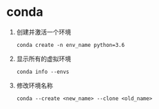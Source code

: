 # conda

1. 创建并激活一个环境

    ```
    conda create -n env_name python=3.6
    ```

2. 显示所有的虚拟环境

    ```
    conda info --envs
    ```

3. 修改环境名称

    ```
    conda --create <new_name> --clone <old_name>
    ```